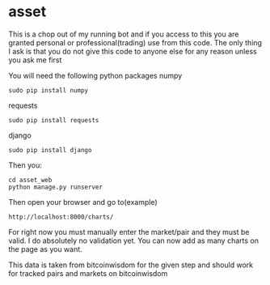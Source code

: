 asset
=====

This is a chop out of my running bot and if you access to this you are granted personal or professional(trading) use from this code. The only thing I ask is that you do not give this code to anyone else for any reason unless you ask me first

You will need the following python packages
numpy
```
sudo pip install numpy
```

requests
```
sudo pip install requests
```

django
```
sudo pip install django
```



Then you:

```
cd asset_web
python manage.py runserver
```

Then open your browser and go to(example)
```
http://localhost:8000/charts/
```
For right now you must manually enter the market/pair and they must be valid. I do absolutely no validation yet. You can now add as many charts on the page as you want.


This data is taken from bitcoinwisdom for the given step and should work for tracked pairs and markets on bitcoinwisdom

